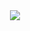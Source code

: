 <div align="center">
     <img src="https://readme-typing-svg.herokuapp.com?color=B13FDAFF&size=32&center=true&vCenter=true&width=600&height=50&lines=Hi+👋,+I'm+Harsh+Kumar;Web+Developer"/>
</div>
